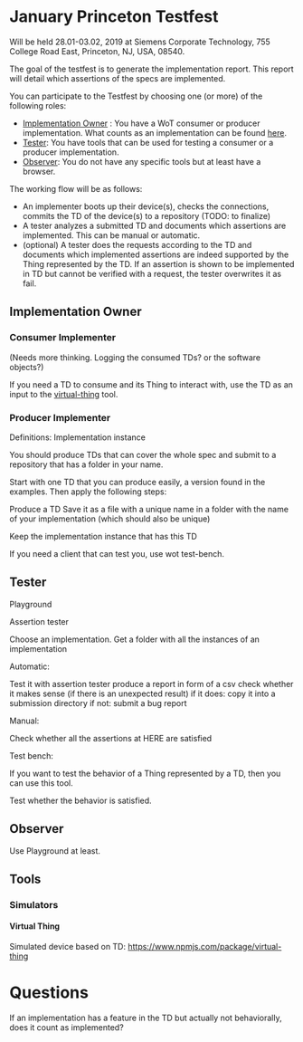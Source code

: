 # January Princeton Testfest

Will be held 28.01-03.02, 2019 at Siemens Corporate Technology, 755 College Road East, Princeton, NJ, USA, 08540.

The goal of the testfest is to generate the implementation report. This report will detail which assertions of the specs are implemented.

You can participate to the Testfest by choosing one (or more) of the following roles:

* [Implementation Owner](#implementation-owner) : You have a WoT consumer or producer implementation. What counts as an implementation can be found [here](https://github.com/w3c/wot/blob/master/testing/criteria.md).
* [Tester](#tester): You have tools that can be used for testing a consumer or a producer implementation.
* [Observer](#observer): You do not have any specific tools but at least have a browser.

The working flow will be as follows:

* An implementer boots up their device(s), checks the connections, commits the TD of the device(s) to a repository (TODO: to finalize)
* A tester analyzes a submitted TD and documents which assertions are implemented. This can be manual or automatic.
* (optional) A tester does the requests according to the TD and documents which implemented assertions are indeed supported by the Thing represented by the TD. If an assertion is shown to be implemented in TD but cannot be verified with a request, the tester overwrites it as fail.

## Implementation Owner

### Consumer Implementer

(Needs more thinking. Logging the consumed TDs? or the software objects?)

If you need a TD to consume and its Thing to interact with, use the TD as an input to the [virtual-thing](#virtual-thing) tool.

### Producer Implementer

Definitions: Implementation instance

You should produce TDs that can cover the whole spec and submit to a repository that has a folder in your name.

Start with one TD that you can produce easily, a version found in the examples. Then apply the following steps:

Produce a TD
Save it as a file with a unique name in a folder with the name of your implementation (which should also be unique)

Keep the implementation instance that has this TD


If you need a client that can test you, use wot test-bench.

## Tester

Playground

Assertion tester

Choose an implementation. Get a folder with all the instances of an implementation

Automatic:

Test it with assertion tester
produce a report in form of a csv
check whether it makes sense (if there is an unexpected result)
if it does: copy it into a submission directory
if not: submit a bug report

Manual:

Check whether all the assertions at HERE are satisfied

Test bench:

If you want to test the behavior of a Thing represented by a TD, then you can use this tool.

Test whether the behavior is satisfied.

## Observer

Use Playground at least.

## Tools

### Simulators

#### Virtual Thing

Simulated device based on TD: https://www.npmjs.com/package/virtual-thing

# Questions

If an implementation has a feature in the TD but actually not behaviorally, does it count as implemented?